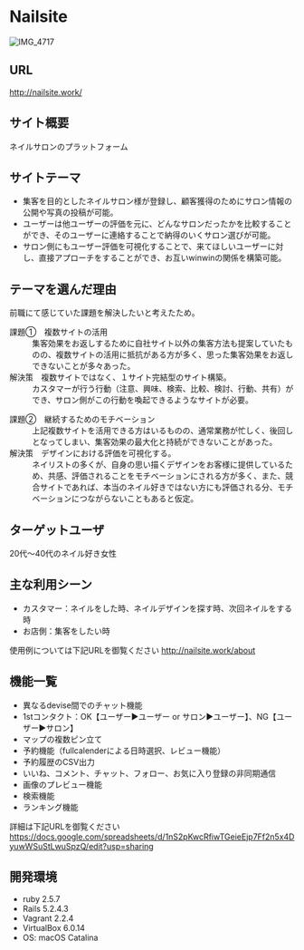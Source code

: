# Nailsite
![IMG_4717](https://user-images.githubusercontent.com/64627943/92076608-cf5d7380-edf5-11ea-8d37-90079c47dbba.jpg)

## URL
http://nailsite.work/

## サイト概要
ネイルサロンのプラットフォーム

## サイトテーマ

- 集客を目的としたネイルサロン様が登録し、顧客獲得のためにサロン情報の公開や写真の投稿が可能。
- ユーザーは他ユーザーの評価を元に、どんなサロンだったかを比較することができ、そのユーザーに連絡することで納得のいくサロン選びが可能。
- サロン側にもユーザー評価を可視化することで、来てほしいユーザーに対し、直接アプローチをすることができ、お互いwinwinの関係を構築可能。


## テーマを選んだ理由
前職にて感じていた課題を解決したいと考えたため。

<dl>
	<dt>課題①　複数サイトの活用</dt>
	<dd>集客効果をお返しするために自社サイト以外の集客方法も提案していたものの、複数サイトの活用に抵抗がある方が多く、思った集客効果をお返しできないことが多々あった。</dd>
	<dt>解決策　複数サイトではなく、１サイト完結型のサイト構築。</dt>
	<dd>カスタマーが行う行動（注意、興味、検索、比較、検討、行動、共有）ができ、サロン側がこの行動を喚起できるようなサイトが必要。</dd>
</dl>

<dl>
	<dt>課題②　継続するためのモチベーション</dt>
	<dd>上記複数サイトを活用できる方はいるものの、通常業務が忙しく、後回しとなってしまい、集客効果の最大化と持続ができないことがあった。</dd>
	<dt>解決策　デザインにおける評価を可視化する。</dt>
	<dd>ネイリストの多くが、自身の思い描くデザインをお客様に提供しているため、共感、評価されることをモチベーションにされる方が多く、また、競合サイトであれば、本当のネイル好きではない方にも評価される分、モチベーションにつながらないこともあると仮定。</dd>
</dl>

## ターゲットユーザ
20代〜40代のネイル好き女性

## 主な利用シーン
- カスタマー：ネイルをした時、ネイルデザインを探す時、次回ネイルをする時
- お店側：集客をしたい時

使用例については下記URLを御覧ください
http://nailsite.work/about

## 機能一覧
- 異なるdevise間でのチャット機能
 - 1stコンタクト：OK【ユーザー▶ユーザー or サロン▶ユーザー】、NG【ユーザー▶サロン】
- マップの複数ピン立て
- 予約機能（fullcalenderによる日時選択、レビュー機能）
- 予約履歴のCSV出力
- いいね、コメント、チャット、フォロー、お気に入り登録の非同期通信
- 画像のプレビュー機能
- 検索機能
- ランキング機能


詳細は下記URLを御覧ください
https://docs.google.com/spreadsheets/d/1nS2pKwcRfiwTGeieEjp7Ff2n5x4DyuwWSuStLwuSpzQ/edit?usp=sharing


## 開発環境
- ruby 2.5.7
- Rails 5.2.4.3
- Vagrant 2.2.4
- VirtualBox 6.0.14
- OS: macOS Catalina